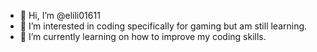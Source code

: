 - 👋 Hi, I’m @elili01611
- 👀 I’m interested in coding specifically for gaming but am still learning.
- 🌱 I’m currently learning on how to improve my coding skills.

<!---
elili01611/elili01611 is a ✨ special ✨ repository because its `README.md` (this file) appears on your GitHub profile.
You can click the Preview link to take a look at your changes.
--->
